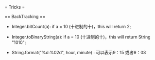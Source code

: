 = Tricks =

== BackTracking ==

* Integer.bitCount(a): if a = 10 (十进制的十)，this will return 2;

* Integer.toBinaryString(a): if a = 10 (十进制的十)，this will return String "1010";

* String.format("%d:%02d", hour, minute) : 可以表示9：15 或者9：03
